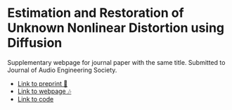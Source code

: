 # Estimation and Restoration of Unknown Nonlinear Distortion using Diffusion

Supplementary webpage for journal paper with the same title. Submitted to Journal of Audio Engineering Society.

- [Link to preprint 📰](http://arxiv.org/abs/2501.05959)
- [Link to webpage 🎶](https://michalsvento.github.io/NLDistortionDiff/)
- [Link to code ](https://github.com/michalsvento/NLDistortionDiff)
